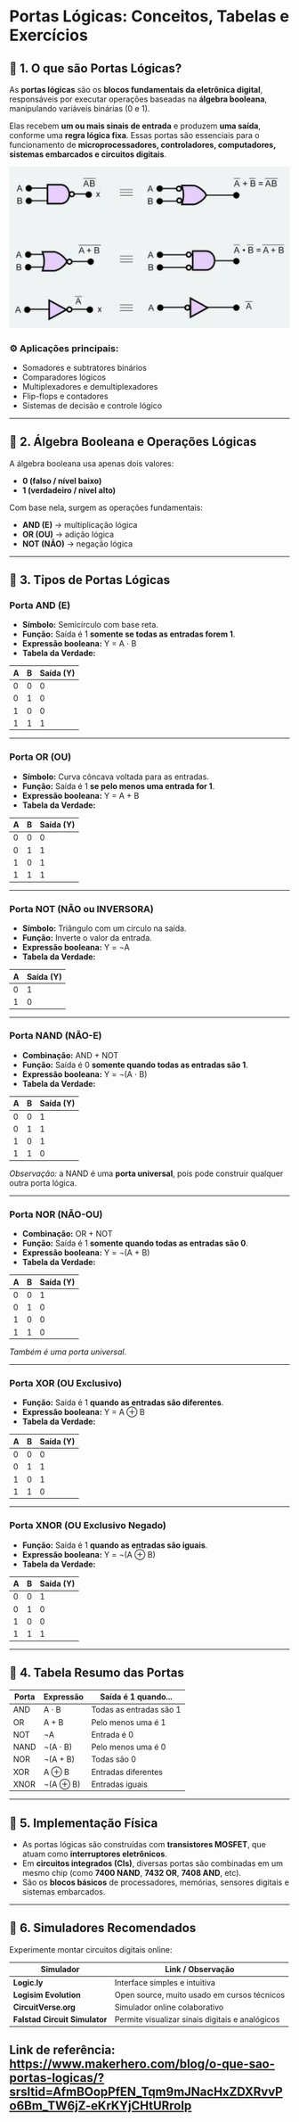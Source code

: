 
# **Portas Lógicas: Conceitos, Tabelas e Exercícios**

## 🔹 1. O que são Portas Lógicas?

As **portas lógicas** são os **blocos fundamentais da eletrônica digital**, responsáveis por executar operações baseadas na **álgebra booleana**, manipulando variáveis binárias (0 e 1).

Elas recebem **um ou mais sinais de entrada** e produzem **uma saída**, conforme uma **regra lógica fixa**.
Essas portas são essenciais para o funcionamento de **microprocessadores, controladores, computadores, sistemas embarcados e circuitos digitais**.

![texto](./img/portas.png)


### ⚙️ Aplicações principais:

* Somadores e subtratores binários
* Comparadores lógicos
* Multiplexadores e demultiplexadores
* Flip-flops e contadores
* Sistemas de decisão e controle lógico

---

## 🔹 2. Álgebra Booleana e Operações Lógicas

A álgebra booleana usa apenas dois valores:

* **0 (falso / nível baixo)**
* **1 (verdadeiro / nível alto)**

Com base nela, surgem as operações fundamentais:

* **AND (E)** → multiplicação lógica
* **OR (OU)** → adição lógica
* **NOT (NÃO)** → negação lógica

---

## 🔹 3. Tipos de Portas Lógicas

### **Porta AND (E)**

* **Símbolo:** Semicírculo com base reta.
* **Função:** Saída é 1 **somente se todas as entradas forem 1**.
* **Expressão booleana:** Y = A ⋅ B
* **Tabela da Verdade:**

| A | B | Saída (Y) |
| - | - | --------- |
| 0 | 0 | 0         |
| 0 | 1 | 0         |
| 1 | 0 | 0         |
| 1 | 1 | 1         |

---

### **Porta OR (OU)**

* **Símbolo:** Curva côncava voltada para as entradas.
* **Função:** Saída é 1 **se pelo menos uma entrada for 1**.
* **Expressão booleana:** Y = A + B
* **Tabela da Verdade:**

| A | B | Saída (Y) |
| - | - | --------- |
| 0 | 0 | 0         |
| 0 | 1 | 1         |
| 1 | 0 | 1         |
| 1 | 1 | 1         |

---

### **Porta NOT (NÃO ou INVERSORA)**

* **Símbolo:** Triângulo com um círculo na saída.
* **Função:** Inverte o valor da entrada.
* **Expressão booleana:** Y = ¬A
* **Tabela da Verdade:**

| A | Saída (Y) |
| - | --------- |
| 0 | 1         |
| 1 | 0         |

---

### **Porta NAND (NÃO-E)**

* **Combinação:** AND + NOT
* **Função:** Saída é 0 **somente quando todas as entradas são 1**.
* **Expressão booleana:** Y = ¬(A ⋅ B)
* **Tabela da Verdade:**

| A | B | Saída (Y) |
| - | - | --------- |
| 0 | 0 | 1         |
| 0 | 1 | 1         |
| 1 | 0 | 1         |
| 1 | 1 | 0         |

*Observação:* a NAND é uma **porta universal**, pois pode construir qualquer outra porta lógica.

---

### **Porta NOR (NÃO-OU)**

* **Combinação:** OR + NOT
* **Função:** Saída é 1 **somente quando todas as entradas são 0**.
* **Expressão booleana:** Y = ¬(A + B)
* **Tabela da Verdade:**

| A | B | Saída (Y) |
| - | - | --------- |
| 0 | 0 | 1         |
| 0 | 1 | 0         |
| 1 | 0 | 0         |
| 1 | 1 | 0         |

*Também é uma porta universal.*

---

### **Porta XOR (OU Exclusivo)**

* **Função:** Saída é 1 **quando as entradas são diferentes**.
* **Expressão booleana:** Y = A ⊕ B
* **Tabela da Verdade:**

| A | B | Saída (Y) |
| - | - | --------- |
| 0 | 0 | 0         |
| 0 | 1 | 1         |
| 1 | 0 | 1         |
| 1 | 1 | 0         |

---

### **Porta XNOR (OU Exclusivo Negado)**

* **Função:** Saída é 1 **quando as entradas são iguais**.
* **Expressão booleana:** Y = ¬(A ⊕ B)
* **Tabela da Verdade:**

| A | B | Saída (Y) |
| - | - | --------- |
| 0 | 0 | 1         |
| 0 | 1 | 0         |
| 1 | 0 | 0         |
| 1 | 1 | 1         |

---

## 🔹 4. Tabela Resumo das Portas

| Porta | Expressão | Saída é 1 quando...     |
| ----- | --------- | ----------------------- |
| AND   | A ⋅ B     | Todas as entradas são 1 |
| OR    | A + B     | Pelo menos uma é 1      |
| NOT   | ¬A        | Entrada é 0             |
| NAND  | ¬(A ⋅ B)  | Pelo menos uma é 0      |
| NOR   | ¬(A + B)  | Todas são 0             |
| XOR   | A ⊕ B     | Entradas diferentes     |
| XNOR  | ¬(A ⊕ B)  | Entradas iguais         |

---

## 🔹 5. Implementação Física

* As portas lógicas são construídas com **transistores MOSFET**, que atuam como **interruptores eletrônicos**.
* Em **circuitos integrados (CIs)**, diversas portas são combinadas em um mesmo chip (como **7400 NAND**, **7432 OR**, **7408 AND**, etc).
* São os **blocos básicos** de processadores, memórias, sensores digitais e sistemas embarcados.

---

## 🔹 6. Simuladores Recomendados

Experimente montar circuitos digitais online:

| Simulador                     | Link / Observação                               |
| ----------------------------- | ----------------------------------------------- |
| **Logic.ly**                  | Interface simples e intuitiva                   |
| **Logisim Evolution**         | Open source, muito usado em cursos técnicos     |
| **CircuitVerse.org**          | Simulador online colaborativo                   |
| **Falstad Circuit Simulator** | Permite visualizar sinais digitais e analógicos |

Link de referência: https://www.makerhero.com/blog/o-que-sao-portas-logicas/?srsltid=AfmBOopPfEN_Tqm9mJNacHxZDXRvvPo6Bm_TW6jZ-eKrKYjCHtURroIp 
---

